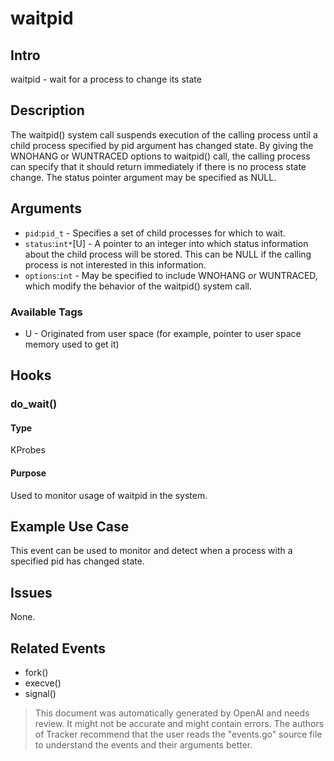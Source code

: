 
# waitpid

## Intro
waitpid - wait for a process to change its state

## Description
The waitpid() system call suspends execution of the calling process until a
child process specified by pid argument has changed state. By giving the
WNOHANG or WUNTRACED options to waitpid() call, the calling process can
specify that it should return immediately if there is no process state
change. The status pointer argument may be specified as NULL.

## Arguments
* `pid`:`pid_t` - Specifies a set of child processes for which to wait.
* `status`:`int*`[U] - A pointer to an integer into which status information
about the child process will be stored. This can be NULL if the calling process
is not interested in this information.
* `options`:`int` - May be specified to include WNOHANG or WUNTRACED, which
modify the behavior of the waitpid() system call.

### Available Tags
* U - Originated from user space (for example, pointer to user space memory used to get it)

## Hooks
### do_wait()
#### Type
KProbes
#### Purpose
Used to monitor usage of waitpid in the system.

## Example Use Case
This event can be used to monitor and detect when a process with a specified
pid has changed state. 

## Issues
None.

## Related Events
- fork()
- execve()
- signal()

> This document was automatically generated by OpenAI and needs review. It might
> not be accurate and might contain errors. The authors of Tracker recommend that
> the user reads the "events.go" source file to understand the events and their
> arguments better.
